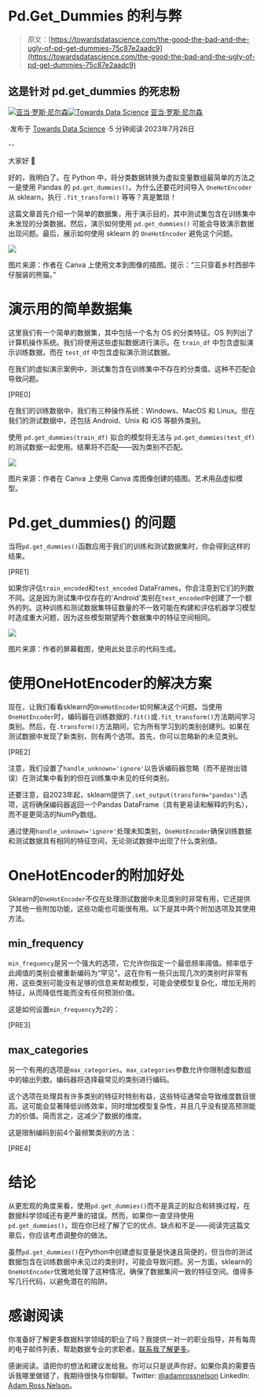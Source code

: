 # Pd.Get_Dummies 的利与弊

> 原文：[https://towardsdatascience.com/the-good-the-bad-and-the-ugly-of-pd-get-dummies-75c87e2aadc9](https://towardsdatascience.com/the-good-the-bad-and-the-ugly-of-pd-get-dummies-75c87e2aadc9)

## 这是针对 pd.get_dummies 的死忠粉

[](https://adamrossnelson.medium.com/?source=post_page-----75c87e2aadc9--------------------------------)[![亚当·罗斯·尼尔森](../Images/030b86a8c8bbd40c6acf60d1e387950c.png)](https://adamrossnelson.medium.com/?source=post_page-----75c87e2aadc9--------------------------------)[](https://towardsdatascience.com/?source=post_page-----75c87e2aadc9--------------------------------)[![Towards Data Science](../Images/a6ff2676ffcc0c7aad8aaf1d79379785.png)](https://towardsdatascience.com/?source=post_page-----75c87e2aadc9--------------------------------) [亚当·罗斯·尼尔森](https://adamrossnelson.medium.com/?source=post_page-----75c87e2aadc9--------------------------------)

·发布于 [Towards Data Science](https://towardsdatascience.com/?source=post_page-----75c87e2aadc9--------------------------------) ·5 分钟阅读·2023年7月26日

--

大家好 🤠

好的，我明白了。在 Python 中，将分类数据转换为虚拟变量数组最简单的方法之一是使用 Pandas 的 `pd.get_dummies()`。为什么还要花时间导入 `OneHotEncoder` 从 sklearn，执行 `.fit_transform()` 等等？真是繁琐！

这篇文章首先介绍一个简单的数据集，用于演示目的，其中测试集包含在训练集中未发现的分类数据。然后，演示如何使用 `pd.get_dummies()` 可能会导致演示数据出现问题。最后，展示如何使用 sklearn 的 `OneHotEncoder` 避免这个问题。

![](../Images/fa8e91379f5a2edc4d962a235f228a29.png)

图片来源：作者在 Canva 上使用文本到图像的插图。提示：“三只穿着乡村西部牛仔服装的熊猫。”

# 演示用的简单数据集

这里我们有一个简单的数据集，其中包括一个名为 OS 的分类特征。OS 列列出了计算机操作系统。我们将使用这些虚拟数据进行演示。在 `train_df` 中包含虚拟演示训练数据，而在 `test_df` 中包含虚拟演示测试数据。

在我们的虚拟演示案例中，测试集包含在训练集中不存在的分类值。这种不匹配会导致问题。

[PRE0]

在我们的训练数据中，我们有三种操作系统：Windows、MacOS 和 Linux。但在我们的测试数据中，还包括 Android、Unix 和 iOS 等额外类别。

使用 `pd.get_dummies(train_df)` 拟合的模型将无法与 `pd.get_dummies(test_df)` 的测试数据一起使用。结果将不匹配——因为类别不匹配。

![](../Images/928ac32f04f9d59aa60f5d4c932fcc7f.png)

图片来源：作者在 Canva 上使用 Canva 库图像创建的插图。艺术用品虚拟模型。

# Pd.get_dummies() 的问题

当将`pd.get_dummies()`函数应用于我们的训练和测试数据集时，你会得到这样的结果。

[PRE1]

如果你评估`train_encoded`和`test_encoded` DataFrames，你会注意到它们的列数不同。这是因为测试集中仅存在的'Android'类别在`test_encoded`中创建了一个额外的列。这种训练和测试数据集特征数量的不一致可能在构建和评估机器学习模型时造成重大问题，因为这些模型期望两个数据集中的特征空间相同。

![](../Images/380c309a5fac4b5da8a646a4858c2347.png)

图片来源：作者的屏幕截图，使用此处显示的代码生成。

# 使用OneHotEncoder的解决方案

现在，让我们看看sklearn的`OneHotEncoder`如何解决这个问题。当使用`OneHotEncoder`时，编码器在训练数据的`.fit()`或`.fit_transform()`方法期间学习类别。然后，在`.transform()`方法期间，它为所有学习到的类别创建列。如果在测试数据中发现了新类别，则有两个选项。首先，你可以忽略新的未见类别。

[PRE2]

注意，我们设置了`handle_unknown='ignore'`以告诉编码器忽略（而不是抛出错误）在测试集中看到的但在训练集中未见的任何类别。

还要注意，自2023年起，sklearn提供了`.set_output(transform="pandas")`选项，这将确保编码器返回一个Pandas DataFrame（具有更易读和解释的列名），而不是更简洁的NumPy数组。

通过使用`handle_unknown='ignore'`处理未知类别，`OneHotEncoder`确保训练数据和测试数据具有相同的特征空间，无论测试数据中出现了什么类别值。

# OneHotEncoder的附加好处

Sklearn的`OneHotEncoder`不仅在处理测试数据中未见类别时非常有用，它还提供了其他一些附加功能，这些功能也可能很有用。以下是其中两个附加选项及其使用方法。

## min_frequency

`min_frequency`是另一个强大的选项，它允许你指定一个最低频率阈值。频率低于此阈值的类别会被重新编码为“罕见”。这在你有一些只出现几次的类别时非常有用，这些类别可能没有足够的信息来帮助模型，可能会使模型复杂化，增加无用的特征，从而降低性能而没有任何预测价值。

这是如何设置`min_frequency`为2的：

[PRE3]

## max_categories

另一个有用的选项是`max_categories`。`max_categories`参数允许你限制虚拟数组中的输出列数。编码器将选择最常见的类别进行编码。

这个选项在处理具有许多类别的特征时特别有益，这些特征通常会导致维度数目很高。这可能会显著降低训练效率，同时增加模型复杂性，并且几乎没有提高预测能力的价值。简而言之，这减少了数据的维度。

这是限制编码到前4个最频繁类别的方法：

[PRE4]

# 结论

从更宏观的角度来看，使用`pd.get_dummies()`而不是真正的拟合和转换过程，在数据科学领域还有更严重的错误。然而，如果你一直坚持使用`pd.get_dummies()`，现在你已经了解了它的优点、缺点和不足——阅读完这篇文章后，你应该考虑调整你的做法。

虽然`pd.get_dummies()`在Python中创建虚拟变量是快速且简便的，但当你的测试数据包含在训练数据中未见过的类别时，可能会导致问题。另一方面，sklearn的`OneHotEncoder`优雅地处理了这种情况，确保了数据集间一致的特征空间。值得多写几行代码，以避免潜在的陷阱。

# 感谢阅读

你准备好了解更多数据科学领域的职业了吗？我提供一对一的职业指导，并有每周的电子邮件列表，帮助数据专业的求职者。[联系我了解更多](https://coaching.adamrossnelson.com/)。

感谢阅读。请把你的想法和建议发给我。你可以只是说声你好。如果你真的需要告诉我哪里做错了，我期待很快与你聊聊。Twitter: [@adamrossnelson](https://twitter.com/adamrossnelson) LinkedIn: [Adam Ross Nelson](https://www.linkedin.com/in/arnelson/)。

